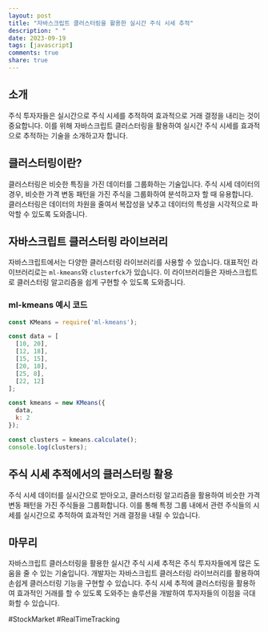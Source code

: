 ```yaml
---
layout: post
title: "자바스크립트 클러스터링을 활용한 실시간 주식 시세 추적"
description: " "
date: 2023-09-19
tags: [javascript]
comments: true
share: true
---
```


## 소개

주식 투자자들은 실시간으로 주식 시세를 추적하여 효과적으로 거래 결정을 내리는 것이 중요합니다. 이를 위해 자바스크립트 클러스터링을 활용하여 실시간 주식 시세를 효과적으로 추적하는 기술을 소개하고자 합니다.

## 클러스터링이란?

클러스터링은 비슷한 특징을 가진 데이터를 그룹화하는 기술입니다. 주식 시세 데이터의 경우, 비슷한 가격 변동 패턴을 가진 주식을 그룹화하여 분석하고자 할 때 유용합니다. 클러스터링은 데이터의 차원을 줄여서 복잡성을 낮추고 데이터의 특성을 시각적으로 파악할 수 있도록 도와줍니다.

## 자바스크립트 클러스터링 라이브러리

자바스크립트에서는 다양한 클러스터링 라이브러리를 사용할 수 있습니다. 대표적인 라이브러리로는 `ml-kmeans`와 `clusterfck`가 있습니다. 이 라이브러리들은 자바스크립트로 클러스터링 알고리즘을 쉽게 구현할 수 있도록 도와줍니다.

### ml-kmeans 예시 코드

```javascript
const KMeans = require('ml-kmeans');

const data = [
  [10, 20], 
  [12, 18], 
  [15, 15], 
  [20, 10], 
  [25, 8], 
  [22, 12]
];

const kmeans = new KMeans({ 
  data, 
  k: 2 
});

const clusters = kmeans.calculate();
console.log(clusters);
```

## 주식 시세 추적에서의 클러스터링 활용

주식 시세 데이터를 실시간으로 받아오고, 클러스터링 알고리즘을 활용하여 비슷한 가격 변동 패턴을 가진 주식들을 그룹화합니다. 이를 통해 특정 그룹 내에서 관련 주식들의 시세를 실시간으로 추적하여 효과적인 거래 결정을 내릴 수 있습니다.

## 마무리

자바스크립트 클러스터링을 활용한 실시간 주식 시세 추적은 주식 투자자들에게 많은 도움을 줄 수 있는 기술입니다. 개발자는 자바스크립트 클러스터링 라이브러리를 활용하여 손쉽게 클러스터링 기능을 구현할 수 있습니다. 주식 시세 추적에 클러스터링을 활용하여 효과적인 거래를 할 수 있도록 도와주는 솔루션을 개발하여 투자자들의 이점을 극대화할 수 있습니다.

#StockMarket #RealTimeTracking